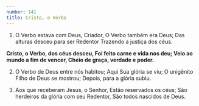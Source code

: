 ```yaml
---
number: 141
title: Cristo, o Verbo
---
```


1. O Verbo estava com Deus, Criador,
  O Verbo também era Deus;
  Das alturas desceu para ser Redentor
  Trazendo a justiça dos céus.

  __Cristo, o Verbo, dos céus desceu,
  Foi feito carne e vida nos deu;
  Veio ao mundo a fim de vencer,
  Cheio de graça, verdade e poder.__

2. O Verbo de Deus entre nós habitou;
  Aqui Sua glória se viu;
  O unigênito Filho de Deus se mostrou;
  Depois, para a glória subiu.

3. Aos que receberam Jesus, o Senhor,
  Estão reservados os céus;
  São herdeiros da glória com seu Redentor,
  São todos nascidos de Deus.
